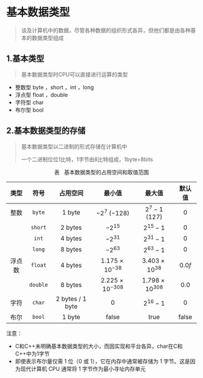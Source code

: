 # 基本数据类型

> 谈及计算机中的数据，尽管各种数据的组织形式各异，但他们都是由各种基本的数据类型组成



## 1.基本类型

> 基本数据类型时CPU可以直接进行运算的类型

* 整数型 byte ，short ，int ，long
* 浮点型 float ，double
* 字符型 char
* 布尔型 bool



## 2.基本数据类型的存储

> 基本数据类型以二进制的形式存储在计算机中
>
> 一个二进制位位1比特，1字节由8比特组成，1byte=8bits



<p align="center"> 表 <id> &nbsp; 基本数据类型的占用空间和取值范围 </p>

|  类型  |   符号   |     占用空间     |          最小值          |         最大值          |     默认值     |
| :----: | :------: | :--------------: | :----------------------: | :---------------------: | :------------: |
|  整数  |  `byte`  |      1 byte      |     $-2^7$ ($-128$)      |    $2^7 - 1$ ($127$)    |      $0$       |
|        | `short`  |     2 bytes      |        $-2^{15}$         |      $2^{15} - 1$       |      $0$       |
|        |  `int`   |     4 bytes      |        $-2^{31}$         |      $2^{31} - 1$       |      $0$       |
|        |  `long`  |     8 bytes      |        $-2^{63}$         |      $2^{63} - 1$       |      $0$       |
| 浮点数 | `float`  |     4 bytes      | $1.175 \times 10^{-38}$  | $3.403 \times 10^{38}$  |    $0.0 f$     |
|        | `double` |     8 bytes      | $2.225 \times 10^{-308}$ | $1.798 \times 10^{308}$ |     $0.0$      |
|  字符  |  `char`  | 2 bytes / 1 byte |           $0$            |      $2^{16} - 1$       |      $0$       |
|  布尔  |  `bool`  |      1 byte      |      $\text{false}$      |      $\text{true}$      | $\text{false}$ |

注意：

* C和C++未明确基本数据类型的大小，而因实现和平台各异，char在C和C++中为1字节
* 即使表示布尔量仅需 1 位（$0$ 或 $1$），它在内存中通常被存储为 1 字节。这是因为现代计算机 CPU 通常将 1 字节作为最小寻址内存单元